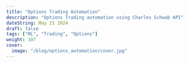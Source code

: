 ```yaml
---
title: "Options Trading Automation"
description: "Options Trading automation using Charles Schwab API"
dateString: May 21 2024
draft: false
tags: ["ML", "Trading", "Options"]
weight: 107
cover:
  image: "/blog/options_automation/cover.jpg"
---
```


